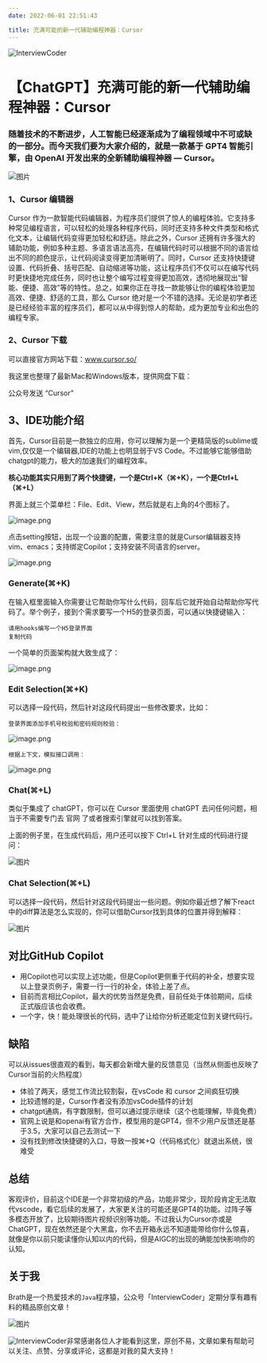 ```yaml
---
date: 2022-06-01 22:51:43

title: 充满可能的新一代辅助编程神器：Cursor
---
```


![InterviewCoder](https://brath4.oss-cn-shenzhen.aliyuncs.com/picgo/%E6%89%AB%E7%A0%81_%E6%90%9C%E7%B4%A2%E8%81%94%E5%90%88%E4%BC%A0%E6%92%AD%E6%A0%B7%E5%BC%8F-%E6%A0%87%E5%87%86%E8%89%B2%E7%89%88.png)

# 【ChatGPT】充满可能的新一代辅助编程神器：Cursor

### 随着技术的不断进步，人工智能已经逐渐成为了编程领域中不可或缺的一部分。而今天我们要为大家介绍的，就是一款基于 GPT4 智能引擎，由 OpenAI 开发出来的全新辅助编程神器 — **Cursor**。

![图片](https://p3-juejin.byteimg.com/tos-cn-i-k3u1fbpfcp/dca5b19a0af44e72aa859b914d729ec0~tplv-k3u1fbpfcp-zoom-1.image)

### **1、Cursor 编辑器**

Cursor 作为一款智能代码编辑器，为程序员们提供了惊人的编程体验。它支持多种常见编程语言，可以轻松的处理各种程序代码，同时还支持多种文件类型和格式化文本，让编辑代码变得更加轻松和舒适。除此之外，Cursor 还拥有许多强大的辅助功能，例如多种主题、多语言语法高亮，在编辑代码时可以根据不同的语言给出不同的颜色提示，让代码阅读变得更加清晰明了。同时，Cursor 还支持快捷键设置、代码折叠、括号匹配、自动缩进等功能，这让程序员们不仅可以在编写代码时更快捷地完成任务，同时也让整个编写过程变得更加高效，透彻地展现出“智能、便捷、高效”等的特性。总之，如果你正在寻找一款能够让你的编程体验更加高效、便捷、舒适的工具，那么 Cursor 绝对是一个不错的选择。无论是初学者还是已经经验丰富的程序员们，都可以从中得到惊人的帮助，成为更加专业和出色的编程专家。

### **2、Cursor 下载**

可以直接官方网站下载：www.cursor.so/

我这里也整理了最新Mac和Windows版本，提供网盘下载：

公众号发送 “Cursor”



## **3、IDE功能介绍**

首先，Cursor目前是一款独立的应用，你可以理解为是一个更精简版的sublime或vim,仅仅是一个编辑器,IDE的功能上也明显弱于VS Code。不过能够它能够借助chatgpt的能力，极大的加速我们的编程效率。

**核心功能其实只用到了两个快捷键，一个是Ctrl+K（⌘+K），一个是Ctrl+L（⌘+L）**

界面上就三个菜单栏：File、Edit、View，然后就是右上角的4个图标了。


![image.png](https://p3-juejin.byteimg.com/tos-cn-i-k3u1fbpfcp/8b05dcf4354842f99cc9e8f6b082b2de~tplv-k3u1fbpfcp-watermark.image?)

点击setting按钮，出现一个设置的配置，需要注意的就是Cursor编辑器支持vim、emacs；支持绑定Copilot；支持安装不同语言的server。

![image.png](https://p3-juejin.byteimg.com/tos-cn-i-k3u1fbpfcp/1260ea24788942caa155604618eb11fb~tplv-k3u1fbpfcp-watermark.image?)
### Generate(⌘+K)

在输入框里面输入你需要让它帮助你写什么代码，回车后它就开始自动帮助你写代码了。举个例子，接到个需求要写一个H5的登录页面，可以通以快捷键输入：

```
请用hooks编写一个H5登录界面
复制代码
```

一个简单的页面架构就大致生成了：

![image.png](https://p6-juejin.byteimg.com/tos-cn-i-k3u1fbpfcp/334408cbdc6641e19e4e24596f3ab43c~tplv-k3u1fbpfcp-watermark.image?)
### Edit Selection(⌘+K)

可以选择一段代码，然后针对这段代码提出一些修改要求，比如：

```
登录界面添加手机号校验和密码规则校验：
```

![image.png](https://p3-juejin.byteimg.com/tos-cn-i-k3u1fbpfcp/e88a1664fc454606a7822a5d5f039857~tplv-k3u1fbpfcp-watermark.image?)

`根据上下文，模拟接口调用：`

![image.png](https://p3-juejin.byteimg.com/tos-cn-i-k3u1fbpfcp/1a9e5234d8f5474d8cc27949fd5c4ee6~tplv-k3u1fbpfcp-watermark.image?)

### Chat(⌘+L)

类似于集成了 chatGPT，你可以在 Cursor 里面使用 chatGPT 去问任何问题，相当于不需要专门去 官网 了或者搜索引擎就可以找到答案。

上面的例子里，在生成代码后，用户还可以按下 Ctrl+L 针对生成的代码进行提问：

![图片](https://p3-juejin.byteimg.com/tos-cn-i-k3u1fbpfcp/a41908066ebb43ebb361b62aed815959~tplv-k3u1fbpfcp-zoom-1.image)

### Chat Selection(⌘+L)

可以选择一段代码，然后针对这段代码提出一些问题。例如你最近想了解下react中的diff算法是怎么实现的，你可以借助Cursor找到具体的位置并得到解释：

![图片](https://p3-juejin.byteimg.com/tos-cn-i-k3u1fbpfcp/898a00e82c174f479c1d1ae0afe1f751~tplv-k3u1fbpfcp-zoom-1.image)

  


## 对比GitHub Copilot

-   用Copilot也可以实现上述功能，但是Copilot更侧重于代码的补全，想要实现以上登录页例子，需要一行一行的补全，体验上差了点。
-   目前而言相比Copilot，最大的优势当然是免费，目前任处于体验期间，后续正式版应该也会收费。
-   一个字，快！能处理很长的代码，选中了让给你分析还能定位到关键代码行。

## 缺陷

可以从issues很直观的看到，每天都会新增大量的反馈意见（当然从侧面也反映了Cursor当前的火热程度）

-   体验了两天，感觉工作流比较割裂，在vsCode 和 cursor 之间疯狂切换
-   比较遗憾的是，Cursor作者没有添加vsCode插件的计划
-   chatgpt通病，有字数限制，但可以通过提示继续（这个也能理解，毕竟免费）
-   官网上说是和openai有官方合作，模型用的是GPT4，但不少用户反馈还是基于3.5，大家可以自己去测试一下
-   没有找到修改快捷键的入口，导致一按⌘+Q（代码格式化）就退出系统，很难受

  


## 总结

客观评价，目前这个IDE是一个非常初级的产品，功能非常少，现阶段肯定无法取代vscode，看它后续的发展了，大家更关注的可能还是GPT4的功能。过阵子等多模态开放了，比较期待图片视频识别等功能。不过我认为Cursor亦或是ChatGPT，现在依然还是个大黑盒，你不去开箱永远不知道能带给你什么惊喜，就像是你以前只能读懂你认知以内的代码，但是AIGC的出现的确能加快影响你的认知。

## 关于我




Brath是一个热爱技术的`Java`程序猿，公众号「InterviewCoder」定期分享有趣有料的精品原创文章！

![图片](https://p3-juejin.byteimg.com/tos-cn-i-k3u1fbpfcp/fa31569d28cd4d5baa3a7168d4021f37~tplv-k3u1fbpfcp-zoom-1.image)

![InterviewCoder](https://brath4.oss-cn-shenzhen.aliyuncs.com/picgo/%E4%BA%8C%E7%BB%B4%E7%A0%81plus.png)非常感谢各位人才能看到这里，原创不易，文章如果有帮助可以关注、点赞、分享或评论，这都是对我的莫大支持！